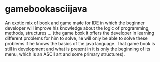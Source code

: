# gamebookasciijava
An exotic mix of book and game made for IDE in which the beginner developer will improve his knowledge about the logic of programming, methods, structures ...
(the game book it offers the developer in learning different problems for him to solve, he will only be able to solve these problems if he knows the basics of the java language. That game book is still in development and what is present in it is only the beginning of its menu, which is an ASCII art and some primary structures).


